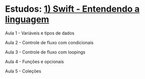 # Estudos: [1) Swift - Entendendo a linguagem](https://cursos.alura.com.br/course/swift-entendendo-linguagem)

Aula 1 - Variáveis e tipos de dados

Aula 2 - Controle de fluxo com condicionais

Aula 3 - Controle de fluxo com loopings

Aula 4 - Funções e opcionais

Aula 5 - Coleções
